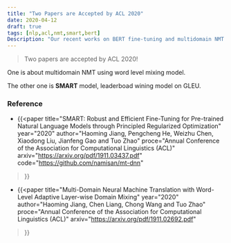 ```yaml
---
title: "Two Papers are Accepted by ACL 2020"
date: 2020-04-12
draft: true
tags: [nlp,acl,nmt,smart,bert]
Description: "Our recent works on BERT fine-tuning and multidomain NMT are accepted by ACL2020!"
---
```


> Two papers are accepted by ACL 2020!

One is about multidomain NMT using word level mixing model.

The other one is **SMART** model, leaderboad wining model on GLEU.

### **Reference**

- {{<paper
title="SMART: Robust and Efficient Fine-Tuning for Pre-trained Natural Language Models through Principled Regularized Optimization"
year="2020"
author="Haoming Jiang, Pengcheng He, Weizhu Chen, Xiaodong Liu, Jianfeng Gao and Tuo Zhao"
proce="Annual Conference of the Association for Computational Linguistics (ACL)"
arxiv="https://arxiv.org/pdf/1911.03437.pdf"
code="https://github.com/namisan/mt-dnn"
>}}

- {{<paper
title="Multi-Domain Neural Machine Translation with Word-Level Adaptive Layer-wise Domain Mixing"
year="2020"
author="Haoming Jiang, Chen Liang, Chong Wang and Tuo Zhao"
proce="Annual Conference of the Association for Computational Linguistics (ACL)"
arxiv="https://arxiv.org/pdf/1911.02692.pdf"
>}}